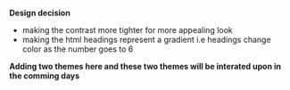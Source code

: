 
**Design decision**
- making the contrast more tighter for more appealing look 
- making the html headings represent a gradient i.e headings change color as the number goes to 6 



**Adding two themes here and these two themes will be interated upon in the comming days**
